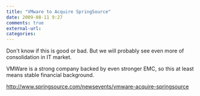 ```yaml
---
title: "VMware to Acquire SpringSource"
date: 2009-08-11 9:27
comments: true
external-url:
categories:
---
```

Don't know if this is good or bad. But we will probably see even more of consolidation in IT market.  
  
VMWare is a strong company backed by even stronger EMC, so this at least means stable financial background.

<http://www.springsource.com/newsevents/vmware-acquire-springsource>
